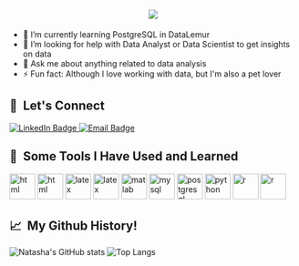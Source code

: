 <h1 align="center">
    <img src="https://readme-typing-svg.herokuapp.com/?font=Inter&size=48&center=true&vCenter=true&width=500&height=70&color=3B6D9D&duration=5000&lines=Hi+,+There!+👋;" />
</h1>

- 🌱 I’m currently learning PostgreSQL in DataLemur
- 🤔 I’m looking for help with Data Analyst or Data Scientist to get insights on data
- 💬 Ask me about anything related to data analysis
- ⚡ Fun fact: Although I love working with data, but I'm also a pet lover

<h2> 🤝 &nbsp;Let's Connect </h2>
<a href="https://www.linkedin.com/in/natasha-lie-672491180" target="_blank">
  <img src="https://img.shields.io/badge/LinkedIn-%230077B5.svg?logo=linkedin&logoColor=white" alt="LinkedIn Badge" />
</a>

<a href="mailto:natashalie9999@gmail.com">
  <img src="https://img.shields.io/badge/Email-D14836?logo=gmail&logoColor=white" alt="Email Badge" />
</a>

<h2> 🚀 &nbsp;Some Tools I Have Used and Learned</h2>
<p align="left">
<img src="https://cdn.jsdelivr.net/gh/devicons/devicon@latest/icons/cplusplus/cplusplus-original.svg" alt="html" width="45" height="45"/>
<img src="https://cdn.jsdelivr.net/gh/devicons/devicon@latest/icons/html5/html5-original.svg" alt="html" width="45" height="45"/>
<img src="https://cdn.jsdelivr.net/gh/devicons/devicon@latest/icons/latex/latex-original.svg" alt="latex" width="45" height="45"/>
<img src="https://cdn.jsdelivr.net/gh/devicons/devicon@latest/icons/linux/linux-original.svg" alt="latex" width="45" height="45"/> 
<img src="https://cdn.jsdelivr.net/gh/devicons/devicon@latest/icons/matlab/matlab-original.svg" alt="matlab" width="45" height="45"/>
<img src="https://cdn.jsdelivr.net/gh/devicons/devicon@latest/icons/mysql/mysql-original.svg" alt="mysql" width="45" height="45"/>
<img src="https://cdn.jsdelivr.net/gh/devicons/devicon@latest/icons/postgresql/postgresql-plain.svg" alt="postgresql" width="45" height="45"/>
<img src="https://cdn.jsdelivr.net/gh/devicons/devicon@latest/icons/python/python-original.svg" alt="python" width="45" height="45"/>
<img src="https://cdn.jsdelivr.net/gh/devicons/devicon@latest/icons/r/r-original.svg" alt="r" width="45" height="45"/>
<img src="https://cdn.jsdelivr.net/gh/devicons/devicon@latest/icons/sqlite/sqlite-original.svg" alt="r" width="45" height="45"/>
</p>

<h2> 📈 &nbsp;My Github History! </h2>
<p align="left">
<img src="https://github-readme-stats.vercel.app/api?username=nalliee&show_icons=true&theme=radical" alt="Natasha's GitHub stats" />
<img src="https://github-readme-stats.vercel.app/api/top-langs/?username=nalliee&layout=compact&theme=radical" alt="Top Langs" />
</p>
